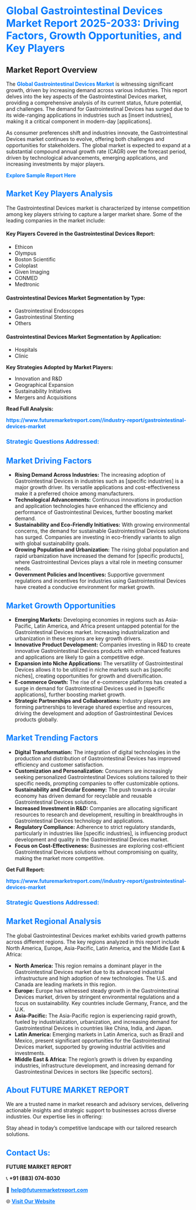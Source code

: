 <h1 style="color: #007BFF;">Global Gastrointestinal Devices Market Report 2025-2033: Driving Factors, Growth Opportunities, and Key Players</h1>

<section id="overview">
<h2>Market Report Overview</h2>
<p>The <a href="https://www.futuremarketreport.com//industry-report/gastrointestinal-devices-market" style="color: #007BFF; text-decoration: none;"><strong>Global Gastrointestinal Devices Market</strong></a> is witnessing significant growth, driven by increasing demand across various industries. This report delves into the key aspects of the Gastrointestinal Devices market, providing a comprehensive analysis of its current status, future potential, and challenges. The demand for Gastrointestinal Devices has surged due to its wide-ranging applications in industries such as [insert industries], making it a critical component in modern-day [applications].</p>
<p>As consumer preferences shift and industries innovate, the Gastrointestinal Devices market continues to evolve, offering both challenges and opportunities for stakeholders. The global market is expected to expand at a substantial compound annual growth rate (CAGR) over the forecast period, driven by technological advancements, emerging applications, and increasing investments by major players.</p>
</section>

<section id="overview">
<p><a href="https://www.futuremarketreport.com//request-sample/reportId=55879" style="color: #007BFF; text-decoration: none;"><strong>Explore Sample Report Here</strong></a></p>
</section>

<section id="key-players">
<h2 style="color: #007BFF;">Market Key Players Analysis</h2>
<p>The Gastrointestinal Devices market is characterized by intense competition among key players striving to capture a larger market share. Some of the leading companies in the market include:</p>
<h4>Key Players Covered in the Gastrointestinal Devices Report:</h4>
<ul><li>Ethicon</li><li>Olympus</li><li>Boston Scientific</li><li>Coloplast</li><li>Given Imaging</li><li>CONMED</li><li>Medtronic</li></ul>
<h4>Gastrointestinal Devices Market Segmentation by Type:</h4>
<ul><li>Gastrointestinal Endoscopes</li><li>Gastrointestinal Stenting</li><li>Others</li></ul>

<h4>Gastrointestinal Devices Market Segmentation by Application:</h4>
<ul><li>Hospitals</li><li>Clinic</li></ul>
<p><strong>Key Strategies Adopted by Market Players:</strong></p>
<ul>
<li>Innovation and R&D</li>
<li>Geographical Expansion</li>
<li>Sustainability Initiatives</li>
<li>Mergers and Acquisitions</li>
</ul>
</section>

<section>
<p><strong>Read Full Analysis: </strong></p><a href="https://www.futuremarketreport.com//industry-report/gastrointestinal-devices-market" style="color: #007BFF; text-decoration: none;"><strong>https://www.futuremarketreport.com//industry-report/gastrointestinal-devices-market</strong></a>
<h3 style="color: #007BFF;">Strategic Questions Addressed:</h3>
</section>

<section id="driving-factors">
<h2 style="color: #007BFF;">Market Driving Factors</h2>
<ul>
<li><strong>Rising Demand Across Industries:</strong> The increasing adoption of Gastrointestinal Devices in industries such as [specific industries] is a major growth driver. Its versatile applications and cost-effectiveness make it a preferred choice among manufacturers.</li>
<li><strong>Technological Advancements:</strong> Continuous innovations in production and application technologies have enhanced the efficiency and performance of Gastrointestinal Devices, further boosting market demand.</li>
<li><strong>Sustainability and Eco-Friendly Initiatives:</strong> With growing environmental concerns, the demand for sustainable Gastrointestinal Devices solutions has surged. Companies are investing in eco-friendly variants to align with global sustainability goals.</li>
<li><strong>Growing Population and Urbanization:</strong> The rising global population and rapid urbanization have increased the demand for [specific products], where Gastrointestinal Devices plays a vital role in meeting consumer needs.</li>
<li><strong>Government Policies and Incentives:</strong> Supportive government regulations and incentives for industries using Gastrointestinal Devices have created a conducive environment for market growth.</li>
</ul>
</section>

<section id="growth-opportunities">
<h2 style="color: #007BFF;">Market Growth Opportunities</h2>
<ul>
<li><strong>Emerging Markets:</strong> Developing economies in regions such as Asia-Pacific, Latin America, and Africa present untapped potential for the Gastrointestinal Devices market. Increasing industrialization and urbanization in these regions are key growth drivers.</li>
<li><strong>Innovative Product Development:</strong> Companies investing in R&D to create innovative Gastrointestinal Devices products with enhanced features and applications are likely to gain a competitive edge.</li>
<li><strong>Expansion into Niche Applications:</strong> The versatility of Gastrointestinal Devices allows it to be utilized in niche markets such as [specific niches], creating opportunities for growth and diversification.</li>
<li><strong>E-commerce Growth:</strong> The rise of e-commerce platforms has created a surge in demand for Gastrointestinal Devices used in [specific applications], further boosting market growth.</li>
<li><strong>Strategic Partnerships and Collaborations:</strong> Industry players are forming partnerships to leverage shared expertise and resources, driving the development and adoption of Gastrointestinal Devices products globally.</li>
</ul>
</section>

<section id="trending-factors">
<h2 style="color: #007BFF;">Market Trending Factors</h2>
<ul>
<li><strong>Digital Transformation:</strong> The integration of digital technologies in the production and distribution of Gastrointestinal Devices has improved efficiency and customer satisfaction.</li>
<li><strong>Customization and Personalization:</strong> Consumers are increasingly seeking personalized Gastrointestinal Devices solutions tailored to their specific needs, prompting companies to offer customizable options.</li>
<li><strong>Sustainability and Circular Economy:</strong> The push towards a circular economy has driven demand for recyclable and reusable Gastrointestinal Devices solutions.</li>
<li><strong>Increased Investment in R&D:</strong> Companies are allocating significant resources to research and development, resulting in breakthroughs in Gastrointestinal Devices technology and applications.</li>
<li><strong>Regulatory Compliance:</strong> Adherence to strict regulatory standards, particularly in industries like [specific industries], is influencing product development and quality in the Gastrointestinal Devices market.</li>
<li><strong>Focus on Cost-Effectiveness:</strong> Businesses are exploring cost-efficient Gastrointestinal Devices solutions without compromising on quality, making the market more competitive.</li>
</ul>
</section>

<section>
<p><strong>Get Full Report: </strong></p><a href="https://www.futuremarketreport.com//industry-report/gastrointestinal-devices-market" style="color: #007BFF; text-decoration: none;"><strong>https://www.futuremarketreport.com//industry-report/gastrointestinal-devices-market</strong></a>
<h3 style="color: #007BFF;">Strategic Questions Addressed:</h3>
</section>


<section id="regional-analysis">
<h2 style="color: #007BFF;">Market Regional Analysis</h2>
<p>The global Gastrointestinal Devices market exhibits varied growth patterns across different regions. The key regions analyzed in this report include North America, Europe, Asia-Pacific, Latin America, and the Middle East & Africa:</p>
<ul>
<li><strong>North America:</strong> This region remains a dominant player in the Gastrointestinal Devices market due to its advanced industrial infrastructure and high adoption of new technologies. The U.S. and Canada are leading markets in this region.</li>
<li><strong>Europe:</strong> Europe has witnessed steady growth in the Gastrointestinal Devices market, driven by stringent environmental regulations and a focus on sustainability. Key countries include Germany, France, and the U.K.</li>
<li><strong>Asia-Pacific:</strong> The Asia-Pacific region is experiencing rapid growth, fueled by industrialization, urbanization, and increasing demand for Gastrointestinal Devices in countries like China, India, and Japan.</li>
<li><strong>Latin America:</strong> Emerging markets in Latin America, such as Brazil and Mexico, present significant opportunities for the Gastrointestinal Devices market, supported by growing industrial activities and investments.</li>
<li><strong>Middle East & Africa:</strong> The region’s growth is driven by expanding industries, infrastructure development, and increasing demand for Gastrointestinal Devices in sectors like [specific sectors].</li>
</ul>
</section>

<footer>
<h2 style="color: #007BFF;">About FUTURE MARKET REPORT</h2>
<p>We are a trusted name in market research and advisory services, delivering actionable insights and strategic support to businesses across diverse industries. Our expertise lies in offering:</p>

<p>Stay ahead in today’s competitive landscape with our tailored research solutions.</p>

<h2 style="color: #007BFF;">Contact Us:</h2>
<p><strong>FUTURE MARKET REPORT</strong></p>
<p>📞 <strong>+91 (883) 074-8030</strong></p>
<p>📧 <strong><a href="mailto:help@futuremarketreport.com" style="color: #007BFF;">help@futuremarketreport.com</a></strong></p>
<p>🌐 <strong><a href="https://www.futuremarketreport.com/" style="color: #007BFF;">Visit Our Website</a></strong></p>
</footer>
